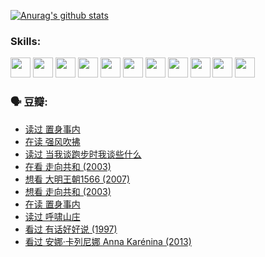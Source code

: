 
[![Anurag's github stats](https://github-readme-stats.vercel.app/api?username=w940853815)](https://github.com/anuraghazra/github-readme-stats)

### Skills:

<code><img height="32" src="https://cdn.jsdelivr.net/npm/simple-icons@v5/icons/python.svg"></code>
<code><img height="32" src="https://cdn.jsdelivr.net/npm/simple-icons@v5/icons/javascript.svg"></code>
<code><img height="32" src="https://cdn.jsdelivr.net/npm/simple-icons@v5/icons/django.svg"></code>
<code><img height="32" src="https://cdn.jsdelivr.net/npm/simple-icons@v5/icons/flask.svg"></code>
<code><img height="32" src="https://cdn.jsdelivr.net/npm/simple-icons@v5/icons/vuetify.svg"></code>
<code><img height="32" src="https://cdn.jsdelivr.net/npm/simple-icons@v5/icons/git.svg"></code>
<code><img height="32" src="https://cdn.jsdelivr.net/npm/simple-icons@v5/icons/docker.svg"></code>
<code><img height="32" src="https://cdn.jsdelivr.net/npm/simple-icons@v5/icons/postgresql.svg"></code>
<code><img height="32" src="https://cdn.jsdelivr.net/npm/simple-icons@v5/icons/elasticsearch.svg"></code>
<code><img height="32" src="https://cdn.jsdelivr.net/npm/simple-icons@v5/icons/macos.svg"></code>
<code><img height="32" src="https://cdn.jsdelivr.net/npm/simple-icons@v5/icons/linux.svg"></code>

### 🗣 豆瓣:

<!-- DOUBAN-ACTIVITIES:START -->
- [读过 置身事内](https://www.douban.com/people/136069238/status/3726223867/?_i=42321094)
- [在读 强风吹拂](https://www.douban.com/people/136069238/status/3725395475/?_i=42321094)
- [读过 当我谈跑步时我谈些什么](https://www.douban.com/people/136069238/status/3715422296/?_i=42321094)
- [在看 走向共和‎ (2003)](https://www.douban.com/people/136069238/status/3711470443/?_i=42321094)
- [想看 大明王朝1566‎ (2007)](https://www.douban.com/people/136069238/status/3710980213/?_i=42321094)
- [想看 走向共和‎ (2003)](https://www.douban.com/people/136069238/status/3710980002/?_i=42321094)
- [在读 置身事内](https://www.douban.com/people/136069238/status/3710472151/?_i=42321094)
- [读过 呼啸山庄](https://www.douban.com/people/136069238/status/3710470617/?_i=42321094)
- [看过 有话好好说‎ (1997)](https://www.douban.com/people/136069238/status/3709833172/?_i=42321094)
- [看过 安娜·卡列尼娜 Anna Karénina‎ (2013)](https://www.douban.com/people/136069238/status/3708942010/?_i=42321094)
<!-- DOUBAN-ACTIVITIES:END -->
<!--
**w940853815/w940853815** is a ✨ _special_ ✨ repository because its `README.md` (this file) appears on your GitHub profile.

Here are some ideas to get you started:

- 🔭 I’m currently working on ...
- 🌱 I’m currently learning ...
- 👯 I’m looking to collaborate on ...
- 🤔 I’m looking for help with ...
- 💬 Ask me about ...
- 📫 How to reach me: ...
- 😄 Pronouns: ...
- ⚡ Fun fact: ...
-->
